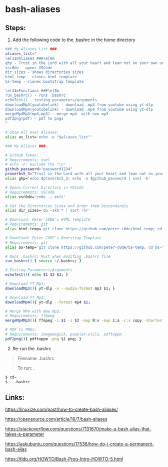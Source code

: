 # bash-aliases

## Steps:

1. Add the following code to the .bashrc in the home directory

```bash
### My Aliases List ###
aliases_list="
\e[31mAliases ###\e[0m
ghp - Trust in the Lord with all your heart and lean not on your own understanding
vsc0de - opens VSCode
dir_sizes - shows directories sizes
html-temp - clones html template
bs-temp - clones bootstrap template

\e[31mFunctions ###\e[0m
run_bashrc() - runs .bashrc
echoTest() - testing parameters/arguments
downloadMp3(youtubelink) - download .mp3 from youtube using yt-dlp
downloadMp4(youtubelink) - download .mp4 from youtube using yt-dlp
mergeMp4Mp3(mp4,mp3) - merge mp4  with new mp3
pdf2png(pdf) - pdf to pngs
"

# Show All User Aliases:
alias as_list='echo -e "$aliases_list"'

### My Aliases ###

# Github Token:
# Requirements: xsel
# echo -n: exclude the "\n"
github_password="password1234"
proverbs5_3="Trust in the Lord with all your heart and lean not on your own understanding."
alias ghp='echo $proverbs5_3; echo -n $github_password | xsel -b'

# Opens Current Directory in VSCode
# Requirements: VSCode
alias vsc0de='code .; exit'

# Get the Directories Sizes and Order them Descendingly
alias dir_sizes='du -skh * | sort -hr'

# Download: Peter CODE's HTML Template
# Requirements: git
alias html-temp='git clone https://github.com/peter-c0de/html-temp; cd html-temp; bash clean.sh; exit'

# Download: Peter CODE's Bootstrap Template
# Requirements: git
alias bs-temp='git clone https://github.com/peter-c0de/bs-temp; cd bs-temp; bash clean.sh; exit' 

# Runs .bashrc: Must when modifing .bashrc file
run_bashrc() { source ~/.bashrc; }

# Testing Parameters/Arguments
echoTest(){ echo $1 $2 $3; }

# Download YT Mp3:
downloadMp3(){ yt-dlp -x --audio-format mp3 $1; }

# Download YT Mp4:
downloadMp4(){ yt-dlp --format mp4 $1; 

# Merge MP4 with New Mp3:
# Requirements: ffmpeg
mergeMp4Mp3(){ ffmpeg -i $1 -i $2 -map 0:v -map 1:a -c:v copy -shortest $3; }

# PDF to PNGs:
# Requirements: imagemagick, poppler-utils, pdftoppm
pdf2png(){ pdftoppm -png $1 png; }
```

2. Re-run the .bashrc
>Filename: .bashrc

>To run: .

```bash
$ cd~
$ . .bashrc
```

## Links:

https://linuxize.com/post/how-to-create-bash-aliases/

https://opensource.com/article/19/7/bash-aliases

https://stackoverflow.com/questions/7131670/make-a-bash-alias-that-takes-a-parameter

https://askubuntu.com/questions/17536/how-do-i-create-a-permanent-bash-alias

https://tldp.org/HOWTO/Bash-Prog-Intro-HOWTO-5.html
